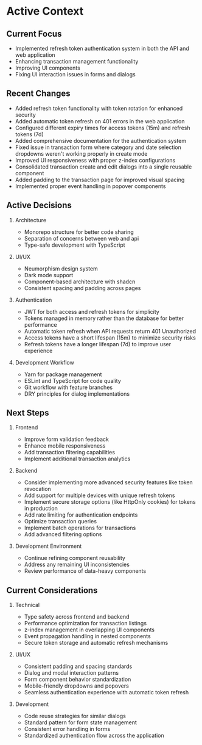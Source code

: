 # Active Context

## Current Focus

- Implemented refresh token authentication system in both the API and web application
- Enhancing transaction management functionality
- Improving UI components
- Fixing UI interaction issues in forms and dialogs

## Recent Changes

- Added refresh token functionality with token rotation for enhanced security
- Added automatic token refresh on 401 errors in the web application
- Configured different expiry times for access tokens (15m) and refresh tokens (7d)
- Added comprehensive documentation for the authentication system
- Fixed issue in transaction form where category and date selection dropdowns weren't working properly in create mode
- Improved UI responsiveness with proper z-index configurations
- Consolidated transaction create and edit dialogs into a single reusable component
- Added padding to the transaction page for improved visual spacing
- Implemented proper event handling in popover components

## Active Decisions

1. Architecture

   - Monorepo structure for better code sharing
   - Separation of concerns between web and api
   - Type-safe development with TypeScript

2. UI/UX

   - Neumorphism design system
   - Dark mode support
   - Component-based architecture with shadcn
   - Consistent spacing and padding across pages

3. Authentication

   - JWT for both access and refresh tokens for simplicity
   - Tokens managed in memory rather than the database for better performance
   - Automatic token refresh when API requests return 401 Unauthorized
   - Access tokens have a short lifespan (15m) to minimize security risks
   - Refresh tokens have a longer lifespan (7d) to improve user experience

4. Development Workflow
   - Yarn for package management
   - ESLint and TypeScript for code quality
   - Git workflow with feature branches
   - DRY principles for dialog implementations

## Next Steps

1. Frontend

   - Improve form validation feedback
   - Enhance mobile responsiveness
   - Add transaction filtering capabilities
   - Implement additional transaction analytics

2. Backend

   - Consider implementing more advanced security features like token revocation
   - Add support for multiple devices with unique refresh tokens
   - Implement secure storage options (like HttpOnly cookies) for tokens in production
   - Add rate limiting for authentication endpoints
   - Optimize transaction queries
   - Implement batch operations for transactions
   - Add advanced filtering options

3. Development Environment
   - Continue refining component reusability
   - Address any remaining UI inconsistencies
   - Review performance of data-heavy components

## Current Considerations

1. Technical

   - Type safety across frontend and backend
   - Performance optimization for transaction listings
   - z-index management in overlapping UI components
   - Event propagation handling in nested components
   - Secure token storage and automatic refresh mechanisms

2. UI/UX

   - Consistent padding and spacing standards
   - Dialog and modal interaction patterns
   - Form component behavior standardization
   - Mobile-friendly dropdowns and popovers
   - Seamless authentication experience with automatic token refresh

3. Development
   - Code reuse strategies for similar dialogs
   - Standard pattern for form state management
   - Consistent error handling in forms
   - Standardized authentication flow across the application
